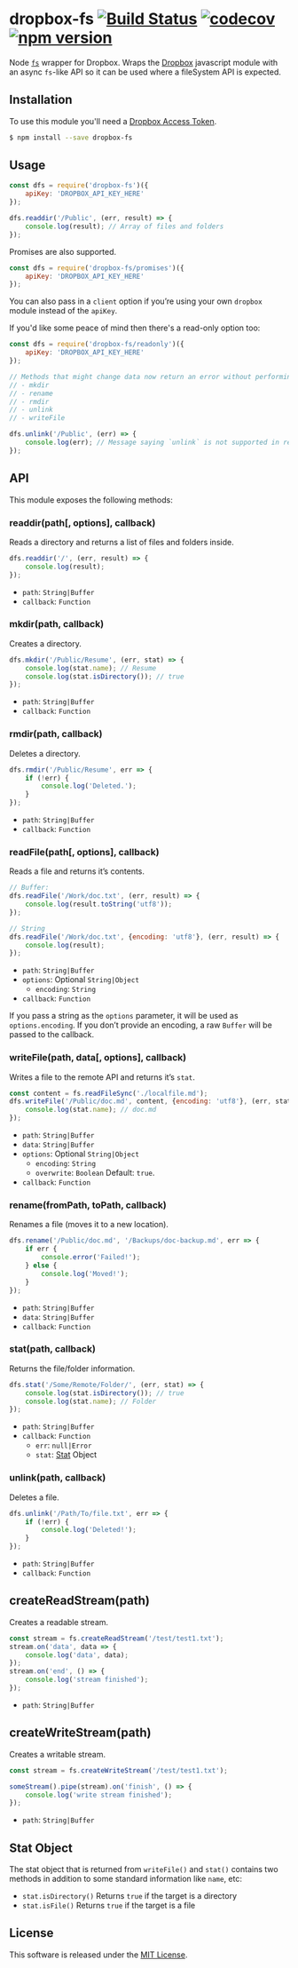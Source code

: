 # dropbox-fs [![Build Status](https://travis-ci.org/sallar/dropbox-fs.svg?branch=master)](https://travis-ci.org/sallar/dropbox-fs) [![codecov](https://codecov.io/gh/sallar/dropbox-fs/branch/master/graph/badge.svg)](https://codecov.io/gh/sallar/dropbox-fs) [![npm version](https://badge.fury.io/js/dropbox-fs.svg)](https://www.npmjs.com/package/dropbox-fs)

Node [`fs`](https://nodejs.org/api/fs.html) wrapper for Dropbox. Wraps the [Dropbox](http://npmjs.com/package/dropbox) javascript module with an async `fs`-like API so it can be used where a fileSystem API is expected.


## Installation

To use this module you'll need a [Dropbox Access Token](https://blogs.dropbox.com/developers/2014/05/generate-an-access-token-for-your-own-account/).

``` bash
$ npm install --save dropbox-fs
```

## Usage

``` js
const dfs = require('dropbox-fs')({
    apiKey: 'DROPBOX_API_KEY_HERE'
});

dfs.readdir('/Public', (err, result) => {
    console.log(result); // Array of files and folders
});
```

Promises are also supported.

```js
const dfs = require('dropbox-fs/promises')({
    apiKey: 'DROPBOX_API_KEY_HERE'
});
```

You can also pass in a `client` option if you’re using your own `dropbox` module instead of the `apiKey`.

If you'd like some peace of mind then there's a read-only option too:

``` js
const dfs = require('dropbox-fs/readonly')({
    apiKey: 'DROPBOX_API_KEY_HERE'
});

// Methods that might change data now return an error without performing any action:
// - mkdir
// - rename
// - rmdir
// - unlink
// - writeFile

dfs.unlink('/Public', (err) => {
    console.log(err); // Message saying `unlink` is not supported in read-only
});
```

## API

This module exposes the following methods:

### readdir(path[, options], callback)

Reads a directory and returns a list of files and folders inside.

``` js
dfs.readdir('/', (err, result) => {
    console.log(result);
});
```

- `path`: `String|Buffer`
- `callback`: `Function`

### mkdir(path, callback)

Creates a directory.

``` js
dfs.mkdir('/Public/Resume', (err, stat) => {
    console.log(stat.name); // Resume
    console.log(stat.isDirectory()); // true
});
```

- `path`: `String|Buffer`
- `callback`: `Function`

### rmdir(path, callback)

Deletes a directory.

``` js
dfs.rmdir('/Public/Resume', err => {
    if (!err) {
        console.log('Deleted.');
    }
});
```

- `path`: `String|Buffer`
- `callback`: `Function`

### readFile(path[, options], callback)

Reads a file and returns it’s contents.

``` js
// Buffer:
dfs.readFile('/Work/doc.txt', (err, result) => {
    console.log(result.toString('utf8'));
});

// String
dfs.readFile('/Work/doc.txt', {encoding: 'utf8'}, (err, result) => {
    console.log(result);
});
```

- `path`: `String|Buffer`
- `options`: Optional `String|Object`
    - `encoding`: `String`
- `callback`: `Function`

If you pass a string as the `options` parameter, it will be used as `options.encoding`. If you don’t provide an encoding, a raw `Buffer` will be passed to the callback.

### writeFile(path, data[, options], callback)

Writes a file to the remote API and returns it’s `stat`.

``` js
const content = fs.readFileSync('./localfile.md');
dfs.writeFile('/Public/doc.md', content, {encoding: 'utf8'}, (err, stat) => {
    console.log(stat.name); // doc.md
});
```

- `path`: `String|Buffer`
- `data`: `String|Buffer`
- `options`: Optional `String|Object`
    - `encoding`: `String`
    - `overwrite`: `Boolean` Default: `true`.
- `callback`: `Function`

### rename(fromPath, toPath, callback)

Renames a file (moves it to a new location).

``` js
dfs.rename('/Public/doc.md', '/Backups/doc-backup.md', err => {
    if err {
        console.error('Failed!');
    } else {
        console.log('Moved!');
    }
});
```

- `path`: `String|Buffer`
- `data`: `String|Buffer`
- `callback`: `Function`

### stat(path, callback)

Returns the file/folder information.

``` js
dfs.stat('/Some/Remote/Folder/', (err, stat) => {
    console.log(stat.isDirectory()); // true
    console.log(stat.name); // Folder
});
```

- `path`: `String|Buffer`
- `callback`: `Function`
    - `err`: `null|Error`
    - `stat`: [Stat](#stat-object) Object

### unlink(path, callback)

Deletes a file.

``` js
dfs.unlink('/Path/To/file.txt', err => {
    if (!err) {
        console.log('Deleted!');
    }
});
```

- `path`: `String|Buffer`
- `callback`: `Function`

## createReadStream(path)

Creates a readable stream.

``` js
const stream = fs.createReadStream('/test/test1.txt');
stream.on('data', data => {
    console.log('data', data);
});
stream.on('end', () => {
    console.log('stream finished');
});
```
- `path`: `String|Buffer`

## createWriteStream(path)

Creates a writable stream.

``` js
const stream = fs.createWriteStream('/test/test1.txt');

someStream().pipe(stream).on('finish', () => {
    console.log('write stream finished');
});
```

- `path`: `String|Buffer`

## Stat Object

The stat object that is returned from `writeFile()` and `stat()` contains two methods in addition to some standard information like `name`, etc:

- `stat.isDirectory()` Returns `true` if the target is a directory
- `stat.isFile()` Returns `true` if the target is a file

## License

This software is released under the [MIT License](https://sallar.mit-license.org/).
